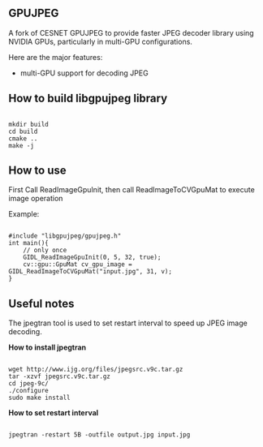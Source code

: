 ## GPUJPEG

A fork of CESNET GPUJPEG to provide faster JPEG decoder library using NVIDIA GPUs, particularly in multi-GPU configurations.

Here are the major features:

* multi-GPU support for decoding JPEG

## How to build libgpujpeg library
<pre><code>
mkdir build
cd build
cmake ..
make -j
</code></pre>

## How to use

First Call ReadImageGpuInit, then call ReadImageToCVGpuMat to execute image operation

Example:
<pre><code>
#include "libgpujpeg/gpujpeg.h"
int main(){
    // only once
    GIDL_ReadImageGpuInit(0, 5, 32, true);
    cv::gpu::GpuMat cv_gpu_image = GIDL_ReadImageToCVGpuMat("input.jpg", 31, v);
}
</code></pre>

## Useful notes

The jpegtran tool is used to set restart interval to speed up JPEG image decoding.

**How to install jpegtran**
<pre><code>
wget http://www.ijg.org/files/jpegsrc.v9c.tar.gz
tar -xzvf jpegsrc.v9c.tar.gz
cd jpeg-9c/
./configure
sudo make install
</code></pre>

**How to set restart interval**
<pre><code>
jpegtran -restart 5B -outfile output.jpg input.jpg
</code></pre>
